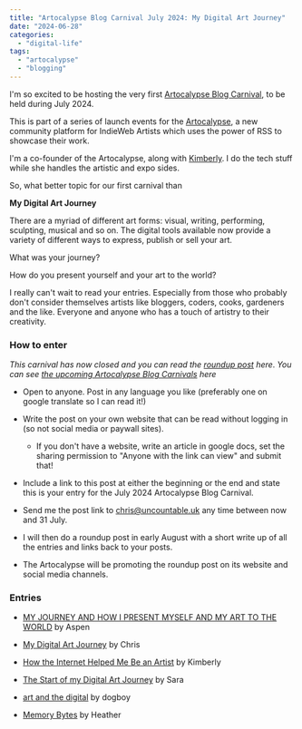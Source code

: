 ```yaml
---
title: "Artocalypse Blog Carnival July 2024: My Digital Art Journey"
date: "2024-06-28"
categories: 
  - "digital-life"
tags: 
  - "artocalypse"
  - "blogging"
---
```


I'm so excited to be hosting the very first [Artocalypse Blog Carnival](https://the.artocalypse.org/upcoming-blog-carnivals/), to be held during July 2024.

This is part of a series of launch events for the [Artocalypse](https://artocalypse.org/), a new community platform for IndieWeb Artists which uses the power of RSS to showcase their work.

I'm a co-founder of the Artocalypse, along with [Kimberly](https://iamkimberly.org/). I do the tech stuff while she handles the artistic and expo sides.

So, what better topic for our first carnival than

**My Digital Art Journey**

There are a myriad of different art forms: visual, writing, performing, sculpting, musical and so on. The digital tools available now provide a variety of different ways to express, publish or sell your art.

What was your journey?

How do you present yourself and your art to the world?

I really can't wait to read your entries. Especially from those who probably don't consider themselves artists like bloggers, coders, cooks, gardeners and the like. Everyone and anyone who has a touch of artistry to their creativity.

### How to enter

_This carnival has now closed and you can read the [roundup post](https://thoughts.uncountable.uk/round-up-artocalypse-blog-carnival-july-2024) here_. _You can see [the upcoming Artocalypse Blog Carnivals](https://the.artocalypse.org/upcoming-blog-carnivals/) here_

- Open to anyone. Post in any language you like (preferably one on google translate so I can read it!)

- Write the post on your own website that can be read without logging in (so not social media or paywall sites).
    - If you don't have a website, write an article in google docs, set the sharing permission to "Anyone with the link can view" and submit that!

- Include a link to this post at either the beginning or the end and state this is your entry for the July 2024 Artocalypse Blog Carnival.

- Send me the post link to [chris@uncountable.uk](mailto:chris@uncountable.uk) any time between now and 31 July.

- I will then do a roundup post in early August with a short write up of all the entries and links back to your posts.

- The Artocalypse will be promoting the roundup post on its website and social media channels.

### Entries

- [MY JOURNEY AND HOW I PRESENT MYSELF AND MY ART TO THE WORLD](https://aspenwrites.blogspot.com/2024/07/my-journey-and-how-i-present-myself-and.html) by Aspen

- [My Digital Art Journey](https://thoughts.uncountable.uk/my-digital-art-journey/) by Chris

- [How the Internet Helped Me Be an Artist](https://iamkimberly.org/how-the-internet-helped-me-be-an-artist/) by Kimberly

- [The Start of my Digital Art Journey](https://sarajaksa.eu/2024/07/artocalypse-blog-carnival-july-2024-the-start-of-my-digital-art-journey/) by Sara

- [art and the digital](https://dogboy.smol.pub/july2024artocalypse) by dogboy

- [Memory Bytes](https://heatherandbone.com/memory-bytes/) by Heather
